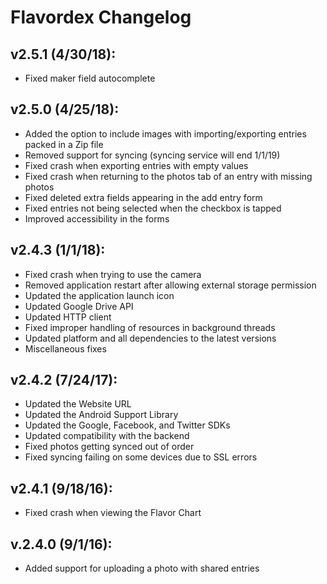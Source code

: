 # Flavordex Changelog

## v2.5.1 (4/30/18):

   * Fixed maker field autocomplete

## v2.5.0 (4/25/18):

   * Added the option to include images with importing/exporting entries packed in a Zip file
   * Removed support for syncing (syncing service will end 1/1/19)
   * Fixed crash when exporting entries with empty values
   * Fixed crash when returning to the photos tab of an entry with missing photos
   * Fixed deleted extra fields appearing in the add entry form
   * Fixed entries not being selected when the checkbox is tapped
   * Improved accessibility in the forms

## v2.4.3 (1/1/18):

   * Fixed crash when trying to use the camera
   * Removed application restart after allowing external storage permission
   * Updated the application launch icon
   * Updated Google Drive API
   * Updated HTTP client
   * Fixed improper handling of resources in background threads
   * Updated platform and all dependencies to the latest versions
   * Miscellaneous fixes

## v2.4.2 (7/24/17):

   * Updated the Website URL
   * Updated the Android Support Library
   * Updated the Google, Facebook, and Twitter SDKs
   * Updated compatibility with the backend
   * Fixed photos getting synced out of order
   * Fixed syncing failing on some devices due to SSL errors

## v2.4.1 (9/18/16):

   * Fixed crash when viewing the Flavor Chart

## v.2.4.0 (9/1/16):

   * Added support for uploading a photo with shared entries

